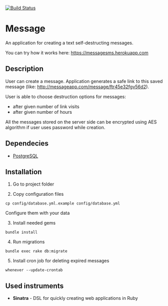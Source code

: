 [![Build Status](https://travis-ci.org/superedriver/message_app.svg?branch=master)](https://travis-ci.org/superedriver/message_app)

# Message 
An application for creating a text self-destructing messages.

You can try how it works here:
https://messagesms.herokuapp.com

## Description
User can create a message. Application generates a
safe link to this saved message (like:
http://messageapp.com/message/ftr45e32fgv56d2 ​).

User is able to choose destruction options for messages:  
- after given number of link visits 
- after given number of hours

All the messages stored on the server side can be encrypted using
AES algorithm if user uses password while creation.

## Dependecies
 * [PostgreSQL](http://www.postgresql.org) 

## Installation
1. Go to project folder

2. Copy configuration files

```
cp config/database.yml.example config/database.yml
```
Configure them with your data

3. Install needed gems
```
bundle install
```

4. Run migrations
```
bundle exec rake db:migrate
```

5. Install cron job for deleting expired messages
```
whenever --update-crontab
```

## Used instruments
  - **Sinatra** - DSL for quickly creating web applications in Ruby